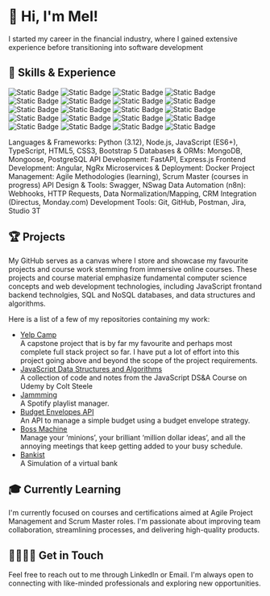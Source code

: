 # 👋 Hi, I'm Mel!

I started my career in the financial industry, where I gained extensive experience before transitioning into software development

## 💼 Skills & Experience

![Static Badge](https://img.shields.io/badge/%20-%2361DAFB?style=flat-square&logo=python&logoColor=%235794FF&labelColor=%230D1017&color=%230D1017)
![Static Badge](https://img.shields.io/badge/%20-%2361DAFB?style=flat-square&logo=nodedotjs&logoColor=%235794FF&labelColor=%230D1017&color=%230D1017)
![Static Badge](https://img.shields.io/badge/%20-%2361DAFB?style=flat-square&logo=express&logoColor=%235794FF&labelColor=%230D1017&color=%230D1017)
![Static Badge](https://img.shields.io/badge/%20-%2361DAFB?style=flat-square&logo=fastapi&logoColor=%235794FF&labelColor=%230D1017&color=%230D1017)
![Static Badge](https://img.shields.io/badge/%20-%2361DAFB?style=flat-square&logo=mongodb&logoColor=%235794FF&labelColor=%230D1017&color=%230D1017)
![Static Badge](https://img.shields.io/badge/%20-%2361DAFB?style=flat-square&logo=mongoose&logoColor=%235794FF&labelColor=%230D1017&color=%230D1017)
![Static Badge](https://img.shields.io/badge/%20-%2361DAFB?style=flat-square&logo=postgresql&logoColor=%235794FF&labelColor=%230D1017&color=%230D1017)
![Static Badge](https://img.shields.io/badge/%20-%2361DAFB?style=flat-square&logo=studio3t&logoColor=%235794FF&labelColor=%230D1017&color=%230D1017)
![Static Badge](https://img.shields.io/badge/%20-%2361DAFB?style=flat-square&logo=n8n&logoColor=%235794FF&labelColor=%230D1017&color=%230D1017)
![Static Badge](https://img.shields.io/badge/%20-%2361DAFB?style=flat-square&logo=docker&logoColor=%235794FF&labelColor=%230D1017&color=%230D1017)
![Static Badge](https://img.shields.io/badge/%20-%2361DAFB?style=flat-square&logo=html5&logoColor=%235794FF&labelColor=%230D1017&color=%230D1017)
![Static Badge](https://img.shields.io/badge/%20-%2361DAFB?style=flat-square&logo=css3&logoColor=%235794FF&labelColor=%230D1017&color=%230D1017)
![Static Badge](https://img.shields.io/badge/%20-%2361DAFB?style=flat-square&logo=javascript&logoColor=%235794FF&labelColor=%230D1017&color=%230D1017)
![Static Badge](https://img.shields.io/badge/%20-%2361DAFB?style=flat-square&logo=typescript&logoColor=%235794FF&labelColor=%230D1017&color=%230D1017)
![Static Badge](https://img.shields.io/badge/%20-%2361DAFB?style=flat-square&logo=angular&logoColor=%235794FF&labelColor=%230D1017&color=%230D1017)
![Static Badge](https://img.shields.io/badge/%20-%2361DAFB?style=flat-square&logo=ngrx&logoColor=%235794FF&labelColor=%230D1017&color=%230D1017)
![Static Badge](https://img.shields.io/badge/%20-%2361DAFB?style=flat-square&logo=bootstrap&logoColor=%235794FF&labelColor=%230D1017&color=%230D1017)
![Static Badge](https://img.shields.io/badge/%20-%2361DAFB?style=flat-square&logo=github&logoColor=%235794FF&labelColor=%230D1017&color=%230D1017)
![Static Badge](https://img.shields.io/badge/%20-%2361DAFB?style=flat-square&logo=jira&logoColor=%235794FF&labelColor=%230D1017&color=%230D1017)
![Static Badge](https://img.shields.io/badge/%20-%2361DAFB?style=flat-square&logo=postman&logoColor=%235794FF&labelColor=%230D1017&color=%230D1017)

Languages & Frameworks: Python (3.12), Node.js, JavaScript (ES6+), TypeScript, HTML5, CSS3, Bootstrap 5
Databases & ORMs: MongoDB, Mongoose, PostgreSQL
API Development: FastAPI, Express.js
Frontend Development: Angular, NgRx
Microservices & Deployment: Docker
Project Management: Agile Methodologies (learning), Scrum Master (courses in progress)
API Design & Tools: Swagger, NSwag
Data Automation (n8n): Webhooks, HTTP Requests, Data Normalization/Mapping, CRM Integration (Directus, Monday.com)
Development Tools: Git, GitHub, Postman, Jira, Studio 3T

## 🏆 Projects
My GitHub serves as a canvas where I store and showcase my favourite projects and course work stemming from immersive online courses. These projects and course material emphasize fundamental computer science concepts and web development technologies, including JavaScript frontand backend technolgies, SQL and NoSQL databases, and data structures and algorithms. 

Here is a list of a few of my repositories containing my work:

* [Yelp Camp](https://github.com/melissaveraherbst/yelp-camp_camp-review-web-app)  
A capstone project that is by far my favourite and perhaps most complete full stack project so far. I have put a lot of effort into this project going above and beyond the scope of the project requirements.
* [JavaScript Data Structures and Algorithms](https://github.com/melissaveraherbst/javascript-data-structures-and-algorithms/tree/main)  
A collection of code and notes from the JavaScript DS&A Course on Udemy by Colt Steele
* [Jammming](https://github.com/melissaveraherbst/jammming_spotify-playlist-manager)  
A Spotify playlist manager.
* [Budget Envelopes API](https://github.com/melissaveraherbst/envelope-budget-api)  
An API to manage a simple budget using a budget envelope strategy. 
* [Boss Machine](https://github.com/melissaveraherbst/boss-machine)  
Manage your ‘minions’, your brilliant ‘million dollar ideas’, and all the annoying meetings that keep getting added to your busy schedule.
* [Bankist](https://github.com/melissaveraherbst/bankist)  
A Simulation of a virtual bank

## 🎓 Currently Learning
I'm currently focused on courses and certifications aimed at Agile Project Management and Scrum Master roles. I'm passionate about improving team collaboration, streamlining processes, and delivering high-quality products.

## 🫱🏼‍🫲🏻 Get in Touch

Feel free to reach out to me through LinkedIn or Email. I'm always open to connecting with like-minded professionals and exploring new opportunities.

